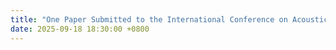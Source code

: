 ```yaml
---
title: "One Paper Submitted to the International Conference on Acoustics, Speech, and Signal Processing <strong>(ICASSP)</strong> 2026, Pending Acceptance 🤗"
date: 2025-09-18 18:30:00 +0800
---
```

